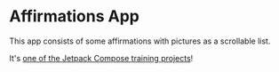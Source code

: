 Affirmations App
================================

This app consists of some affirmations with pictures as a scrollable list. 

It's [one of the Jetpack Compose training projects](https://github.com/google-developer-training/basic-android-kotlin-compose-training-affirmations/tree/starter)!
